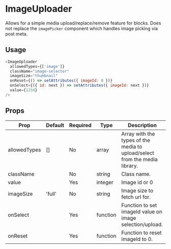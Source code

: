# ImageUploader
Allows for a simple media upload/replace/remove feature for blocks. Does not replace the `imagePicker` component which handles image picking via post meta.

## Usage
``` js
<ImageUploader
  allowedTypes={['image']}
  className="image-selector"
  imageSize="thumbnail"
  onReset={() => setAttributes({ imageId: 0 })}
  onSelect={({ id: next }) => setAttributes({ imageId: next })}
  value={1234}
/>
```

## Props
| Prop         | Default | Required | Type     | Description                                                                |
|--------------|---------|----------|----------|----------------------------------------------------------------------------|
| allowedTypes | []      | No       | array    | Array with the types of the media to upload/select from the media library. |
| className    |         | No       | string   | Class name.                                                                |
| value        |         | Yes      | integer  | Image id or 0                                                              |
| imageSize    | 'full'  | No       | string   | Image size to fetch url for.                                               |
| onSelect     |         | Yes      | function | Function to set imageId value on image selection/upload.                   |
| onReset      |         | Yes      | function | Function to reset imageId to 0.                                            |